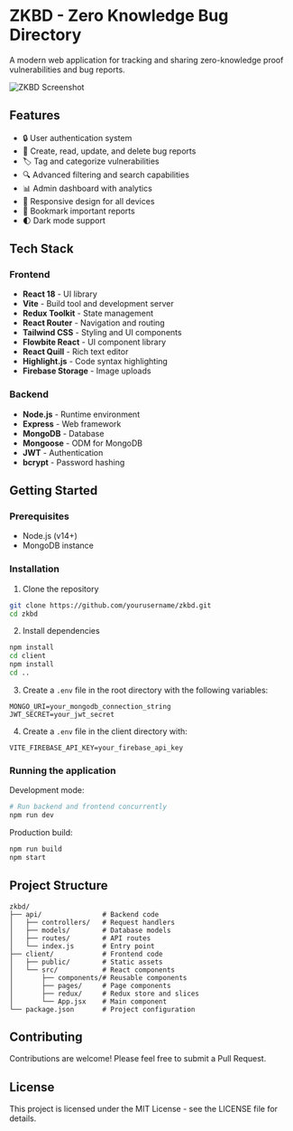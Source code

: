 # ZKBD - Zero Knowledge Bug Directory

A modern web application for tracking and sharing zero-knowledge proof vulnerabilities and bug reports.

![ZKBD Screenshot](https://i.postimg.cc/rsrr3rH1/zk-logo.png)

## Features

- 🔒 User authentication system
- 📝 Create, read, update, and delete bug reports
- 🏷️ Tag and categorize vulnerabilities
- 🔍 Advanced filtering and search capabilities
- 📊 Admin dashboard with analytics
- 📱 Responsive design for all devices
- 🔖 Bookmark important reports
- 🌓 Dark mode support

## Tech Stack

### Frontend
- **React 18** - UI library
- **Vite** - Build tool and development server
- **Redux Toolkit** - State management
- **React Router** - Navigation and routing
- **Tailwind CSS** - Styling and UI components
- **Flowbite React** - UI component library
- **React Quill** - Rich text editor
- **Highlight.js** - Code syntax highlighting
- **Firebase Storage** - Image uploads

### Backend
- **Node.js** - Runtime environment
- **Express** - Web framework
- **MongoDB** - Database
- **Mongoose** - ODM for MongoDB
- **JWT** - Authentication
- **bcrypt** - Password hashing

## Getting Started

### Prerequisites
- Node.js (v14+)
- MongoDB instance

### Installation

1. Clone the repository
```bash
git clone https://github.com/yourusername/zkbd.git
cd zkbd
```

2. Install dependencies
```bash
npm install
cd client
npm install
cd ..
```

3. Create a `.env` file in the root directory with the following variables:
```
MONGO_URI=your_mongodb_connection_string
JWT_SECRET=your_jwt_secret
```

4. Create a `.env` file in the client directory with:
```
VITE_FIREBASE_API_KEY=your_firebase_api_key
```

### Running the application

Development mode:
```bash
# Run backend and frontend concurrently
npm run dev
```

Production build:
```bash
npm run build
npm start
```

## Project Structure

```
zkbd/
├── api/               # Backend code
│   ├── controllers/   # Request handlers
│   ├── models/        # Database models
│   ├── routes/        # API routes
│   └── index.js       # Entry point
├── client/            # Frontend code
│   ├── public/        # Static assets
│   └── src/           # React components
│       ├── components/# Reusable components
│       ├── pages/     # Page components
│       ├── redux/     # Redux store and slices
│       └── App.jsx    # Main component
└── package.json       # Project configuration
```

## Contributing

Contributions are welcome! Please feel free to submit a Pull Request.

## License

This project is licensed under the MIT License - see the LICENSE file for details.